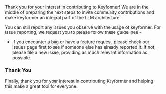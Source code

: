 Thank you for your interest in contributing to Keyformer! We are in the middle of preparing the next steps to invite community contributions and make keyformer an integral part of the LLM architecture.

You can still report any issues you observe with the usage of keyformer. For Issue reporting, we request you to please follow these guidelines - 

- If you encounter a bug or have a feature request, please check our issues page first to see if someone else has already reported it. If not, please file a new issue, providing as much relevant information as possible.

### Thank You
Finally, thank you for your interest in contributing Keyformer and helping this make a great tool for everyone.

